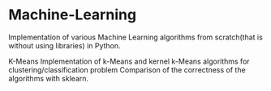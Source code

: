 # Machine-Learning
Implementation of various Machine Learning algorithms from scratch(that is without using libraries) in Python.

K-Means
Implementation of k-Means and kernel k-Means algorithms for clustering/classification problem
Comparison of the correctness of the algorithms with sklearn.
